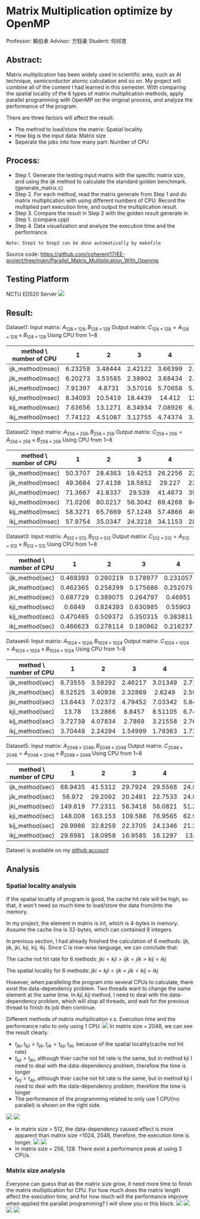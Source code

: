 # Matrix Multiplication optimize by OpenMP
Professor: 賴伯承 Advisor: 方鈺豪 Student: 何祁恩
## Abstract:
Matrix multiplication has been widely used in scientific area, such as AI technique, semiconductor atomic calculation and so on. My project will combine all of the content I had learned in this semester. With comparing the spatial locality of the 6 types of matrix multiplication methods, apply parallel programming with OpenMP on the original process, and analyze the performance of the program.

There are three factors will affect the result:
*    The method to load/store the matrix: Spatial locality.
*    How big is the input data: Matrix size
*    Seperate the  jobs into how many part: Number of CPU 

## Process:
*    Step 1. Generate the testing input matrix with the specific matrix size, and using the ijk method to calculate the standard golden benchmark. (generate_matrix.c)
*    Step 2. For each method, read the matrix generate from Step 1 and do matrix multiplication with using different numbers of CPU. Record the multiplied part execution time, and output the multiplication result.
*    Step 3. Compare the result in Step 2 with the golden result generate in Step 1. (compare.cpp)
*    Step 4. Data visualization and analyze the execution time and the performance.

```
Note: Step1 to Step3 can be done automatically by makefile
```
Source code: https://github.com/coherent17/EE-project/tree/main/Parallel_Matrix_Multiplication_With_Openmp

## Testing Platform
NCTU ED520 Server
![](https://i.imgur.com/tfO461p.png)


## Result:

Dataset1:
Input matrix: $A_{128 \times 128} , B_{128 \times 128}$
Output matrix: $C_{128 \times 128} = A_{128 \times 128} \times B_{128 \times 128}$
Using CPU from 1~8

| method \ number of CPU |    1    |    2    |    3    |    4    |    5    |    6    |    7    |    8    |
|:----------------------:|:-------:|:-------:|:-------:|:-------:|:-------:|:-------:|:-------:|:-------:|
|    ijk_method(msec)    | 6.23258 | 3.48444 | 2.42122 | 3.66399 | 2.97047 | 4.10529 |  6.602  | 7.08917 |
|    jik_method(msec)    | 6.20273 | 3.53585 | 2.38902 | 3.68434 | 2.99653 | 5.02316 | 6.48389 | 6.28814 |
|    jki_method(msec)    | 7.91397 | 4.8731  | 3.57016 | 5.70658 | 5.57047 | 6.50047 | 9.14202 | 8.51715 |
|    kji_method(msec)    | 8.34093 | 10.5419 | 18.4439 | 14.412  | 12.7543 | 11.029  | 14.6607 | 14.2404 |
|    kij_method(msec)    | 7.63656 | 13.1271 | 8.34934 | 7.08926 | 6.72445 | 5.71039 | 10.9151 | 12.1386 |
|    ikj_method(msec)    | 7.74122 | 4.51087 | 3.12755 | 4.74374 | 3.66672 | 4.49126 | 7.00213 |  6.904  |


Dataset2:
Input matrix: $A_{256 \times 256} , B_{256 \times 256}$
Output matrix: $C_{256 \times 256} = A_{256 \times 256} \times B_{256 \times 256}$
Using CPU from 1~8

| method \ number of CPU |    1    |    2    |    3    |    4    |    5    |    6    |    7    |    8    |
|:----------------------:|:-------:|:-------:|:-------:|:-------:|:-------:|:-------:|:-------:|:-------:|
|    ijk_method(msec)    | 50.3707 | 28.4363 | 19.4253 | 26.2256 | 22.9331 | 19.7491 | 25.204  | 26.9415 |
|    jik_method(msec)    | 49.3684 | 27.4138 | 18.5852 | 29.227  | 23.7637 | 21.7219 | 26.0978 | 26.8812 |
|    jki_method(msec)    | 71.3667 | 41.8337 | 29.539  | 41.4873 | 39.2057 | 31.5662 | 38.1923 | 37.1664 |
|    kji_method(msec)    | 71.0206 | 80.0217 | 56.3042 | 69.4268 | 84.9929 | 61.6365 | 61.6339 | 73.0027 |
|    kij_method(msec)    | 58.3271 | 65.7669 | 57.1248 | 57.4866 | 46.6486 | 43.2105 | 54.3688 | 51.0684 |
|    ikj_method(msec)    | 57.9754 | 35.0347 | 24.3218 | 34.1153 | 28.0311 | 23.7492 | 34.1955 | 33.1445 |


Dataset3:
Input matrix: $A_{512 \times 512} , B_{512 \times 512}$
Output matrix: $C_{512 \times 512} = A_{512 \times 512} \times B_{512 \times 512}$
Using CPU from 1~8

| method \ number of CPU |    1     |    2     |    3     |    4     |    5     |    6     |    7     |    8     |
|:----------------------:|:--------:|:--------:|:--------:|:--------:|:--------:|:--------:|:--------:|:--------:|
|    ijk_method(sec)     | 0.469393 | 0.260219 | 0.178977 | 0.231057 | 0.208355 | 0.181413 | 0.193058 | 0.196999 |
|    jik_method(sec)     | 0.462365 | 0.258299 | 0.175686 | 0.252075 | 0.20756  | 0.177817 | 0.191762 | 0.180896 |
|    jki_method(sec)     | 0.687729 | 0.389075 | 0.264797 | 0.46951  | 0.388227 | 0.323517 | 0.362964 | 0.36719  |
|    kji_method(sec)     |  0.6849  | 0.824393 | 0.630985 | 0.55903  | 0.549017 | 0.512134 | 0.515138 | 0.475584 |
|    kij_method(sec)     | 0.470465 | 0.509372 | 0.350315 | 0.383811 | 0.367668 | 0.31437  | 0.359213 | 0.321356 |
|    ikj_method(sec)     | 0.466623 | 0.278114 | 0.190962 | 0.216237 | 0.22334  | 0.188672 | 0.229131 | 0.219322 |

Dataset4:
Input matrix: $A_{1024 \times 1024} , B_{1024 \times 1024}$
Output matrix: $C_{1024 \times 1024} = A_{1024 \times 1024} \times B_{1024 \times 1024}$
Using CPU from 1~8

| method \ number of CPU |    1    |    2    |    3    |    4    |    5    |    6    |    7    |    8    |
|:----------------------:|:-------:|:-------:|:-------:|:-------:|:-------:|:-------:|:-------:|:-------:|
|    ijk_method(sec)     | 6.73555 | 3.59292 | 2.46217 | 3.01349 | 2.71425 | 2.40974 | 2.47131 | 2.49955 |
|    jik_method(sec)     | 6.52525 | 3.40936 | 2.32869 | 2.6249  | 2.50874 | 2.3842  | 2.53106 | 2.39937 |
|    jki_method(sec)     | 13.6443 | 7.02372 | 4.79452 | 7.03342 | 5.84557 | 5.01443 | 5.09439 | 5.07745 |
|    kji_method(sec)     |  13.78  | 13.2866 | 8.8457  | 8.51105 | 6.74901 | 5.72279 | 6.20147 | 5.78616 |
|    kij_method(sec)     | 3.72739 | 4.07834 | 2.7869  | 3.21558 | 2.76459 | 2.45544 | 2.58749 | 2.62601 |
|    ikj_method(sec)     | 3.70448 | 2.24294 | 1.54999 | 1.78363 | 1.73262 | 1.51377 | 1.59178 | 1.53354 |

Dataset5:
Input matrix: $A_{2048 \times 2048} , B_{2048 \times 2048}$
Output matrix: $C_{2048 \times 2048} = A_{2048 \times 2048} \times B_{2048 \times 2048}$
Using CPU from 1~8

| method \ number of CPU |    1    |    2    |    3    |    4    |    5    |    6    |    7    |    8    |
|:----------------------:|:-------:|:-------:|:-------:|:-------:|:-------:|:-------:|:-------:|:-------:|
|    ijk_method(sec)     | 68.9435 | 41.5312 | 29.7924 | 29.5568 | 24.8442 |  23.83  | 23.7694 | 23.4177 |
|    jik_method(sec)     | 56.972  | 29.2092 | 20.2481 | 22.7533 | 24.8208 | 21.0675 | 21.4958 | 21.1524 |
|    jki_method(sec)     | 149.619 | 77.2311 | 56.3418 | 56.0821 | 51.2179 | 47.9171 | 48.2322 | 48.1841 |
|    kji_method(sec)     | 148.008 | 163.153 | 109.588 | 76.9565 | 62.9118 | 52.6488 | 54.4916 | 54.172  |
|    kij_method(sec)     | 29.9986 | 32.8259 | 22.3705 | 24.1346 | 21.3529 | 19.3978 | 19.6348 | 19.8231 |
|    ikj_method(sec)     | 29.6981 | 18.0958 | 16.9585 | 16.1297 | 13.886  | 11.9556 | 12.0732 | 12.0618 |

Dataset is available on my [github account](https://github.com/coherent17/EE-project/tree/main/Parallel_Matrix_Multiplication_With_Openmp/Data_visualization)

## Analysis

### Spatial locality analysis
If the spatial locality of program is good, the cache hit rate will be high, so that, it won't need so much time to load/store the data from/into the memory.

In my project, the element in matrix is int, which is 4-bytes in memory. Assume the cache line is 32-bytes, which can contained 8 integers.

In previous section, I had already finished the calculation of 6 methods: ijk, jik, jki, kji, kij, ikj. Since C is row-wise language, we can conclude that:

The cache not hit rate for 6 methods: $jki = kji > ijk = jik > kij = ikj$

The spatial locality for 6 methods: $jki = kji < ijk = jik < kij = ikj$

However, when paralleling the program into several CPUs to calculate, there exist the data-dependency problem. Two threads want to change the same element at the same time. In $kji,kij$ method, I need to deal with the data-dependency problem, which will stop all threads, and wait for the previous thread to finish its job then continue.


Different methods of matrix multiplication v.s. Execution time and the performance ratio to only using 1 CPU.
![](https://i.imgur.com/yDBSYsE.png)
In matrix size = 2048, we can see the result clearly.
*    $t_{jki},t_{kji}>t_{ijk},t_{jik}>t_{kij},t_{ikj}$, because of the spatial locality(cache not hit rate)
*    $t_{kji}>t_{jki}$, although thier cache not hit rate is the same, but in method kji I need to deal with the data-dependency problem, therefore the time is longer
*    $t_{kij}>t_{ikj}$, although thier cache not hit rate is the same, but in method kji I need to deal with the data-dependency problem, therefore the time is longer
*    The performance of the programming related to only use 1 CPU(no parallel) is shown on the right side. 

![](https://i.imgur.com/F7Lbuit.png)
![](https://i.imgur.com/4I0qZQL.png)
*    In matrix size = 512, the data-dependency caused effect is more apparent than matrix size =1024, 2048, therefore, the execution time is longer.
![](https://i.imgur.com/KBYAPUF.png)
![](https://i.imgur.com/Q3DWmAE.png)
*    In matrix size = 256, 128. There exist a performance peak at using 3 CPUs.


### Matrix size analysis
Everyone can guess that as the matrix size grow, it need more time to finish the matrix multiplication for CPU. For how much does the matrix length affect the execution time, and for how much will the performance improve when applied the parallel programming? I will show you in this block.
![](https://i.imgur.com/1Vn8Kos.png)
![](https://i.imgur.com/z5eIWQb.png)
![](https://i.imgur.com/zZ0KnoD.png)
![](https://i.imgur.com/u4jTj4r.png)